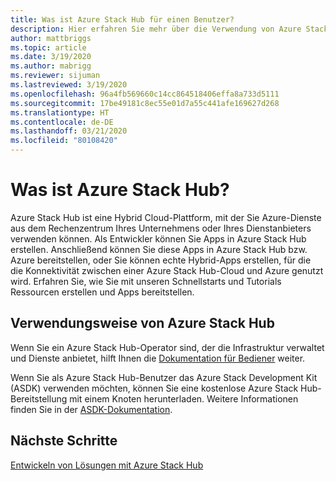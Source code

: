```yaml
---
title: Was ist Azure Stack Hub für einen Benutzer?
description: Hier erfahren Sie mehr über die Verwendung von Azure Stack Hub als Entwickler.
author: mattbriggs
ms.topic: article
ms.date: 3/19/2020
ms.author: mabrigg
ms.reviewer: sijuman
ms.lastreviewed: 3/19/2020
ms.openlocfilehash: 96a4fb569660c14cc864518406effa8a733d5111
ms.sourcegitcommit: 17be49181c8ec55e01d7a55c441afe169627d268
ms.translationtype: HT
ms.contentlocale: de-DE
ms.lasthandoff: 03/21/2020
ms.locfileid: "80108420"
---
```

# <a name="what-is-azure-stack-hub"></a>Was ist Azure Stack Hub?

Azure Stack Hub ist eine Hybrid Cloud-Plattform, mit der Sie Azure-Dienste aus dem Rechenzentrum Ihres Unternehmens oder Ihres Dienstanbieters verwenden können. Als Entwickler können Sie Apps in Azure Stack Hub erstellen. Anschließend können Sie diese Apps in Azure Stack Hub bzw. Azure bereitstellen, oder Sie können echte Hybrid-Apps erstellen, für die die Konnektivität zwischen einer Azure Stack Hub-Cloud und Azure genutzt wird. Erfahren Sie, wie Sie mit unseren Schnellstarts und Tutorials Ressourcen erstellen und Apps bereitstellen.

## <a name="how-to-use-azure-stack-hub"></a>Verwendungsweise von Azure Stack Hub

Wenn Sie ein Azure Stack Hub-Operator sind, der die Infrastruktur verwaltet und Dienste anbietet, hilft Ihnen die [Dokumentation für Bediener](https://docs.microsoft.com/azure-stack/operator/) weiter.

Wenn Sie als Azure Stack Hub-Benutzer das Azure Stack Development Kit (ASDK) verwenden möchten, können Sie eine kostenlose Azure Stack Hub-Bereitstellung mit einem Knoten herunterladen. Weitere Informationen finden Sie in der [ASDK-Dokumentation](https://docs.microsoft.com/azure-stack/asdk/).

## <a name="next-steps"></a>Nächste Schritte

[Entwickeln von Lösungen mit Azure Stack Hub](azure-stack-dev-start.md)